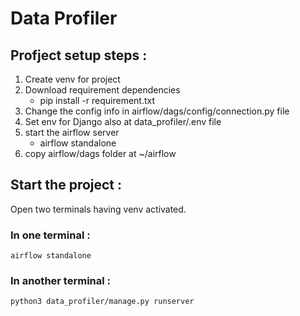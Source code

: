 # Data Profiler

## Profject setup steps :
1. Create venv for project
2. Download requirement dependencies
    - pip install -r requirement.txt
3. Change the config info in airflow/dags/config/connection.py file
4. Set env for Django also at data_profiler/.env file
4. start the airflow server
    - airflow standalone
5. copy airflow/dags folder at ~/airflow

## Start the project :
Open two terminals having venv activated.
### In one terminal : 
`airflow standalone`
### In another terminal :
`python3 data_profiler/manage.py runserver`
